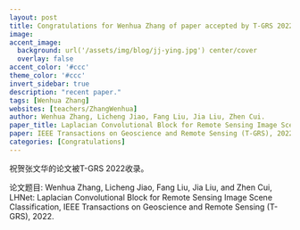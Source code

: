 ```yaml
---
layout: post
title: Congratulations for Wenhua Zhang of paper accepted by T-GRS 2022!
image:
accent_image:
  background: url('/assets/img/blog/jj-ying.jpg') center/cover
  overlay: false
accent_color: '#ccc'
theme_color: '#ccc'
invert_sidebar: true
description: "recent paper."
tags: [Wenhua Zhang]
websites: [teachers/ZhangWenhua]
author: Wenhua Zhang, Licheng Jiao, Fang Liu, Jia Liu, Zhen Cui.
paper_title: Laplacian Convolutional Block for Remote Sensing Image Scene Classification.
paper: IEEE Transactions on Geoscience and Remote Sensing (T-GRS), 2022
categories: [Congratulations]
---
```


祝贺张文华的论文被T-GRS 2022收录。

论文题目: Wenhua Zhang, Licheng Jiao, Fang Liu, Jia Liu, and Zhen Cui, LHNet: Laplacian Convolutional Block for Remote Sensing Image Scene Classification, IEEE Transactions on Geoscience and Remote Sensing (T-GRS), 2022.
